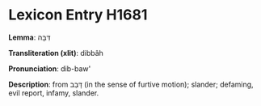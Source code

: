 # Lexicon Entry H1681

**Lemma**: דִּבָּה

**Transliteration (xlit)**: dibbâh

**Pronunciation**: dib-baw'

**Description**:
from דָּבַב (in the sense of furtive motion); slander; defaming, evil report, infamy, slander.
